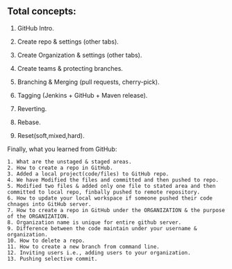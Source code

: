 Total concepts:
---------------

1. GitHub Intro.

2. Create repo & settings (other tabs).

3. Create Organization & settings (other tabs).

4. Create teams & protecting branches.

5. Branching & Merging (pull requests, cherry-pick).

6. Tagging (Jenkins + GitHub + Maven release).

7. Reverting.

8. Rebase.

9. Reset(soft,mixed,hard).


Finally, what you learned from GitHub:

    1. What are the unstaged & staged areas.
    2. How to create a repo in GitHub.
    3. Added a local project(code/files) to GitHub repo.
    4. We have Modified the files and committed and then pushed to repo.
    5. Modified two files & added only one file to stated area and then committed to local repo, finbally pushed to remote repository.
    6. How to update your local workspace if someone pushed their code chnages into GitHub server.
    7. How to create a repo in GitHub under the ORGANIZATION & the purpose of the ORGANIZATION.
    8. Organization name is unique for entire github server.
    9. Difference between the code maintain under your username & organization.
    10. How to delete a repo.
    11. How to create a new branch from command line.
    12. Inviting users i.e., adding users to your organization.
    13. Pushing selective commit.

